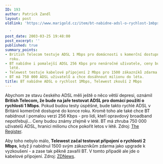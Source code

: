 ```yaml
---
ID: 193
author: Patrick Zandl
layout: post
oldlink: 'https://www.marigold.cz/item/bt-nabidne-adsl-o-rychlost-1mbps-telewest-zkousi-2-mbps

  '
post_date: 2003-03-25 19:48:00
post_excerpt: ''
published: true
summary_points:
- British Telecom testuje ADSL 1 Mbps pro domácnosti s komerční dostupností do konce
  roku.
- BT nabídne i pomalejší ADSL 256 Kbps pro nenáročné uživatele, ceny budou známy v
  létě.
- Telewest testuje kabelové připojení 2 Mbps pro 1500 zákazníků zdarma jako upgrade.
- BT má 750 000 ADSL uživatelů a chce dosáhnout milionu do léta.
title: BT nabídne ADSL o rychlost 1Mbps, Telewest zkouší 2 Mbps
---
```


<p>
Abychom ze stavu českého ADSL měli ještě o něco větší depresi, oznámil <STRONG>British Telecom, že bude na jaře testovat ADSL pro domácí použití o rychlosti 1 Mbps</STRONG>. Pokud budou testy úspěšné, bude takto rychlé ADSL v Británii komerčně dostupné do konce roku. Kromě toho ale také chce BT nabídnout i pomalou verzi 256 Kbps - pro lidi, kteří opravdový broadband nepotřebují... Ceny budou známy zřejmě v létě. BT má zhruba 750 000 uživatelů ADSL, hranici milionu chce pokořit letos v létě. Zdroj: <A href="http://www.theregister.co.uk/content/22/29932.html" target=_blank>The Register</A>.&#160;</p>

<p>
Aby toho nebylo málo, <STRONG>Telewest začal testovat připojení o rychlosti 2 Mbps</STRONG>, když ji nabídnul 1500 svým zákazníkům zdarma jako upgrade k vyzkoušení - a zase tak pěkně zavařil BT. V tomto případě ale jde o kabelové připojení. Zdroj: <A href="http://news.zdnet.co.uk/story/0,,t269-s2132410,00.html" target=_blank>ZDNews</A>.</p>